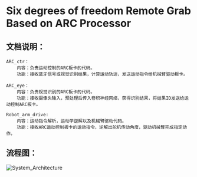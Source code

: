 # Six degrees of freedom Remote Grab Based on ARC Processor

## 文档说明：
	ARC_ctr：
		内容：负责运动控制的ARC板卡的代码。
		功能：接收蓝牙信号或视觉识别结果，计算运动轨迹，发送运动指令给机械臂驱动板卡。

	ARC_eye：
		内容：负责视觉识别的ARC板卡的代码。
		功能：接收摄像头输入，预处理后传入卷积神经网络，获得识别结果，将结果ID发送给运动控制ARC板卡。

	Robot_arm_drive:
		内容：运动指令解析，运动学逆解以及机械臂驱动代码。
		功能：接收ARC运动控制板卡的运动指令，逆解出舵机传动角度，驱动机械臂完成指定动作。
  
## 流程图：
![System_Architecture](./C:/System_Architecture.jpg)

